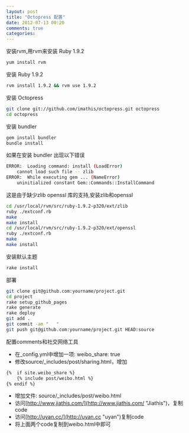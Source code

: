 ```yaml
---
layout: post
title: "Octopress 配置"
date: 2012-07-13 00:20
comments: true
categories: 
---
```


安装rvm,用rvm来安装 Ruby 1.9.2
``` bash
yum install rvm
```

安装 Ruby 1.9.2
``` bash
rvm install 1.9.2 && rvm use 1.9.2
```

安装 Octopress
``` bash
git clone git://github.com/imathis/octopress.git octopress
cd octopress
```

安装 bundler
``` bash
gem install bundler
bundle install
```

如果在安装 bundler 出现以下错误
``` bash
ERROR:  Loading command: install (LoadError)
    cannot load such file -- zlib
ERROR:  While executing gem ... (NameError)
    uninitialized constant Gem::Commands::InstallCommand
```

这是由于缺少zlib openssl 库的支持,安装zlib和openssl
``` bash
cd /usr/local/rvm/src/ruby-1.9.2-p320/ext/zlib
ruby ./extconf.rb
make
make install
cd /usr/local/rvm/src/ruby-1.9.2-p320/ext/openssl
ruby ./extconf.rb
make
make install
```

安装默认主题
``` bash
rake install
```

部署
``` bash 
git clone git@github.com:yourname/project.git
cd project
rake setup_github_pages
rake generate
rake deploy
git add .
git commit -am "   "
git push git@github.com:yourname/project.git HEAD:source
```
配置comments和社交网络工具

* 在_config.yml中增加一项: weibo_share: true
* 修改source/_includes/post/sharing.html，增加

``` bash
{%  if site.weibo_share %}
	{% include post/weibo.html %}
{% endif %}
```
* 增加文件: source/_includes/post/weibo.html
* 访问[http://www.jiathis.com/](http://www.jiathis.com/ "Jiathis")，复制code
* 访问[http://uyan.cc/](http://uyan.cc "uyan")复制code
* 将上面两个code复制到weibo.html中即可

<!-- 
``` bash install java http://java.com/ test
$ sudo yum install jave
```


``` cpp  install cpp http://java.com/ test
#include<iostream>
using namespace std;
int main()
{
	cin>>a;
	cout<<a;
}
```
-->
